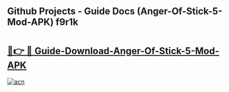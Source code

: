 ## Github Projects - Guide Docs (Anger-Of-Stick-5-Mod-APK) f9r1k

# <h2><a href="https://apkcomod.com?title=Anger-Of-Stick-5-Mod-APK">🔗👉 🔴 Guide-Download-Anger-Of-Stick-5-Mod-APK </a></h2>

[![acn](https://github.com/user-attachments/assets/0f9c940e-d8b0-45ae-aac7-cd30a18b3e1c)](https://apkcomod.com?title=Anger-Of-Stick-5-Mod-APK)
